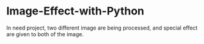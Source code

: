 # Image-Effect-with-Python
In need project, two different image are being processed, and special effect are given to both of the image.
